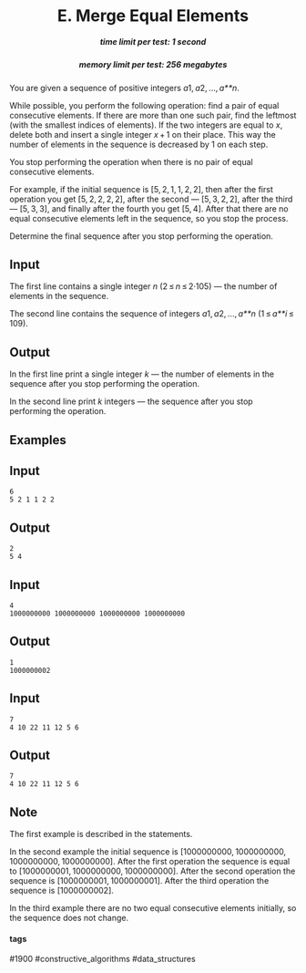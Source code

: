 <h1 style='text-align: center;'> E. Merge Equal Elements</h1>

<h5 style='text-align: center;'>time limit per test: 1 second</h5>
<h5 style='text-align: center;'>memory limit per test: 256 megabytes</h5>

You are given a sequence of positive integers *a*1, *a*2, ..., *a**n*. 

While possible, you perform the following operation: find a pair of equal consecutive elements. If there are more than one such pair, find the leftmost (with the smallest indices of elements). If the two integers are equal to *x*, delete both and insert a single integer *x* + 1 on their place. This way the number of elements in the sequence is decreased by 1 on each step. 

You stop performing the operation when there is no pair of equal consecutive elements.

For example, if the initial sequence is [5, 2, 1, 1, 2, 2], then after the first operation you get [5, 2, 2, 2, 2], after the second — [5, 3, 2, 2], after the third — [5, 3, 3], and finally after the fourth you get [5, 4]. After that there are no equal consecutive elements left in the sequence, so you stop the process.

Determine the final sequence after you stop performing the operation.

## Input

The first line contains a single integer *n* (2 ≤ *n* ≤ 2·105) — the number of elements in the sequence.

The second line contains the sequence of integers *a*1, *a*2, ..., *a**n* (1 ≤ *a**i* ≤ 109).

## Output

In the first line print a single integer *k* — the number of elements in the sequence after you stop performing the operation. 

In the second line print *k* integers — the sequence after you stop performing the operation.

## Examples

## Input


```
6  
5 2 1 1 2 2  

```
## Output


```
2  
5 4 
```
## Input


```
4  
1000000000 1000000000 1000000000 1000000000  

```
## Output


```
1  
1000000002 
```
## Input


```
7  
4 10 22 11 12 5 6  

```
## Output


```
7  
4 10 22 11 12 5 6 
```
## Note

The first example is described in the statements.

In the second example the initial sequence is [1000000000, 1000000000, 1000000000, 1000000000]. After the first operation the sequence is equal to [1000000001, 1000000000, 1000000000]. After the second operation the sequence is [1000000001, 1000000001]. After the third operation the sequence is [1000000002].

In the third example there are no two equal consecutive elements initially, so the sequence does not change.



#### tags 

#1900 #constructive_algorithms #data_structures 